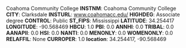
Coahoma Community College
**INSTNM**: Coahoma Community College 
**CITY**: Clarksdale 
**INSTURL**: www.coahomacc.edu/ 
**HIGHDEG**: Associate degree 
**CONTROL**: Public 
**ST_FIPS**: Mississippi 
**LATITUDE**: 34.254417 
**LONGITUDE**: -90.568469 
**HBCU**: 1.0 
**PBI**: 0.0 
**ANNHI**: 0.0 
**TRIBAL**: 0.0 
**AANAPII**: 0.0 
**HSI**: 0.0 
**NANTI**: 0.0 
**MENONLY**: 0.0 
**WOMENONLY**: 0.0 
**RELAFFIL**: None 
**CURROPER**: 1.0 
**location**: 34.254417, -90.568469 